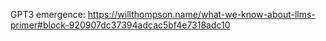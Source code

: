 
GPT3 emergence: 
https://willthompson.name/what-we-know-about-llms-primer#block-920907dc37394adcac5bf4e7318adc10